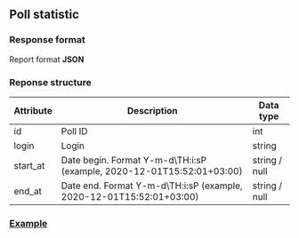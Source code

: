## Poll statistic
### Response format
Report format **JSON**
### Reponse structure
| Attribute | Description                                                           | Data type     |
|-----------|-----------------------------------------------------------------------|---------------|
| id        | Poll ID                                                               | int           |
| login     | Login                                                                 | string        |
| start_at  | Date begin. Format Y-m-d\TH:i:sP (example, 2020-12-01T15:52:01+03:00) | string / null |
| end_at    | Date end. Format Y-m-d\TH:i:sP (example, 2020-12-01T15:52:01+03:00)  | string / null |

### [Example](https://github.com/cleverlms/integration-docs/blob/main/examples/v2/poll/poll-statistic.json)